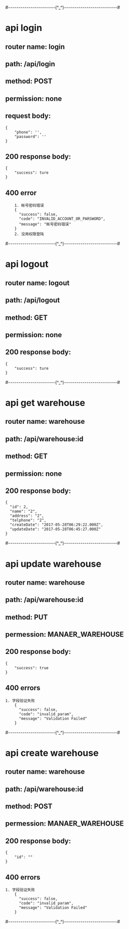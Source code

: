 #-----------------------(^_^)--------------------------#

# api login
## router name: login
## path: /api/login
## method: POST
## permission: none
## request body:
	{
		"phone": '',
		"password": ''
	}
## 200 response body:
	{
		"success": ture
	}
## 400 error
		1. 帐号密码错误
		{
		  "success": false,
		  "code": "INVALID_ACCOUNT_OR_PARSWORD",
		  "message": "帐号密码错误"
		}
		2. 没用权限登陆

#-----------------------(^_^)--------------------------#

# api logout
## router name: logout
## path: /api/logout
## method: GET
## permission: none
## 200 response body:
	{
		"success": ture
	}

#-----------------------(^_^)--------------------------#

# api get warehouse
## router name: warehouse
## path: /api/warehouse:id
## method: GET
## permission: none
## 200 response body:
	{
	  "id": 2,
	  "name": "2",
	  "address": "2",
	  "telphone": "2",
	  "createDate": "2017-05-28T06:29:22.000Z",
	  "updateDate": "2017-05-28T06:45:27.000Z"
	}

#-----------------------(^_^)--------------------------#

# api update warehouse
## router name: warehouse
## path: /api/warehouse:id
## method: PUT
## permession: MANAER_WAREHOUSE
## 200 response body:
	{
		"success": true
	}
## 400 errors
	1. 字段验证失败
		{
		  "success": false,
		  "code": "invalid_param",
		  "message": "Validation Failed"
		}

#-----------------------(^_^)--------------------------#

# api create warehouse
## router name: warehouse
## path: /api/warehouse:id
## method: POST
## permession: MANAER_WAREHOUSE
## 200 response body:
	{
		"id": ""
	}
## 400 errors
	1. 字段验证失败
		{
		  "success": false,
		  "code": "invalid_param",
		  "message": "Validation Failed"
		}

#-----------------------(^_^)--------------------------#
